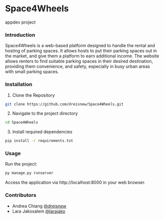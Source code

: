 # Space4Wheels

appdev project

### **Introduction**

Space4Wheels is a web-based platform designed to handle the rental and hosting of parking spaces. It allows hosts to put their parking spaces out in the market, and give them a platform to earn additional income. The website allows renters to find suitable parking spaces in their desired destination, providing them convenience, and safety, especially in busy urban areas with small parking spaces. 

### **Installation**

1. Clone the Repository
```bash 
git clone https://github.com/dreisnew/Space4Wheels.git
```

2. Navigate to the project directory
```bash 
cd Space4Wheels
```

3. Install required dependencies
```bash
pip install -r requirements.txt
```

### **Usage**
Run the project:
```bash
py manage.py runserver
```

Access the application via http://localhost:8000 in your web browser. 

### **Contributors**

- Andrea Chiang [@dreisnew](https://github.com/dreisnew)
- Lara Jakosalem [@larajako](https://github.com/larajako)


